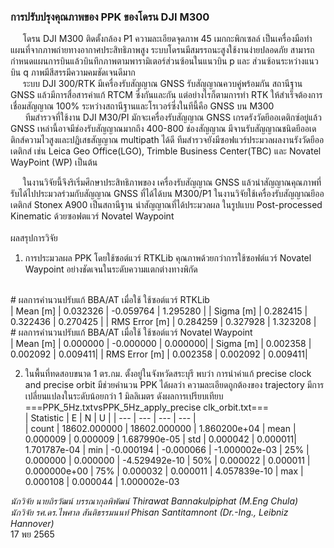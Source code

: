 ### การปรับปรุงคุณภาพของ PPK ของโดรน DJI M300<br/>
&nbsp;&nbsp;&nbsp;&nbsp;&nbsp;โดรน DJI M300 ติดตั้งกล้อง P1 ความละเอียดจุดภาพ 45 เมกกะพิกเซลล์ เป็นเครื่องมือทำแผนที่จากภาพถ่ายทางอากาศประสิทธิภาพสูง ระบบโดรนมีสมรรถนะสูงใช้งานง่ายปลอดภัย สามารถกำหนดแผนการบินแล้วบินทึกภาพตามพารามิเตอร์ส่วนซ้อนในแนวบิน p และ ส่วนซ้อนระหว่างแนวบิน q ภาพมีสีสรรมีความคมชัดเจนดีมาก<br/>
&nbsp;&nbsp;&nbsp;&nbsp;&nbsp;ระบบ DJI 300/RTK มีเครื่องรับสัญญาณ GNSS รับสัญญาณควบคู่พร้อมกัน สถานีฐาน GNSS แล้วมีการสื่อสารค่าแก้ RTCM ซึ่งกันและกัน แต่อย่างไรก็ตามการทำ RTK ให้สำเร็จต้องการเชื่อมสัญญาณ 100% ระหว่างสถานีฐานและโรเวอร์ซี่งในทีนี้คือ GNSS บน M300<br/>
&nbsp;&nbsp;&nbsp;&nbsp;&nbsp; ทีมสำรวจที่ใช้งาน DJI M30/PI มักจะเครื่องรับสัญญาณ GNSS เกรดรังวัดยีออเดติกซ์อยู่แล้ว GNSS เหล่านี้อาจมีช่องรับสัญญาณมากถึง 400-800 ช่องสัญญาณ มีจานรับสัญญาณชนิดยีออเดติกส์ความไวสูงและปฏิเสธสัญญาณ multipath ได้ดี ทีมสำรวจยังมีซอฟแวร์ประมวลผลงานรังวัดยีออเดติกส์ เช่น Leica Geo Office(LGO), Trimble Business Center(TBC) และ Novatel WayPoint (WP) เป็นต้น<br/>

&nbsp;&nbsp;&nbsp;&nbsp;&nbsp;ในงานวิจัยนี้จึงริเริ่มศึกษาประสิทธิภาพของ เครื่องรับสัญญาณ GNSS แล้วนำสัญญาณคุณภาพที่รับได้ไปประมวลร่วมกับสัญญาณ GNSS ที่ได้ได้บน M300/P1 ในงานวิจัยใช้เครื่องรับสัญญาณยีออเดติกส์ Stonex A900 เป็นสถานีฐาน นำสัญญาณที่ได้ประมวลผล ในรูปแบบ Post-processed Kinematic ด้วยซอฟตแวร์ Novatel Waypoint<br/>
<br/>
ผลสรุปการวิจัย<br/>
1. การประมวลผล PPK โดยใช้ซอต์แวร์ RTKLib คุณภาพด้วยกว่าการใช้ซอฟต์แวร์ Novatel Waypoint อย่างชัดเจนในระดับความแตกต่างทางพิกัด <br/>
<br/>
# ผลการคำนวนปรับแก้ BBA/AT เมื่อใช้ ใช้ซอต์แวร์ RTKLib<br/>
| Mean [m] | 0.032326 | -0.059764 | 1.295280 |
| Sigma [m] |  0.282415 |  0.322436 |  0.270425 |
| RMS Error [m] |  0.284259 |  0.327928  |  1.323208 |
<br/>
# ผลการคำนวนปรับแก้ BBA/AT เมื่อใช้ ใช้ซอต์แวร์ Novatel Waypoint<br/>
| Mean [m] |  0.000000  |  -0.000000 |  0.000000|
| Sigma [m]  |  0.002358 |  0.002092 |  0.009411|
| RMS Error [m] |  0.002358  |  0.002092 |  0.009411|
<br/>

2. ในพื้นที่ทดสอบขนาด 1 ตร.กม. ตั้งอยู่ในจังหวัดสระบุรี พบว่า การนำค่าแก้  precise clock and precise orbit มีช่วยคำนวน PPK ได้ผลว่า ความละเอียดถูกต้องของ trajectory มีการเปลี่ยนแปลงในระดับน้อยกว่า 1 มิลลิเมตร ดังผลการเปรียบเทียบ<br/>
===PPK_5Hz.txtvsPPK_5Hz_apply_precise clk_orbit.txt===<br/>
|  Statistic |  E  |  N    |   U |
|    ---     | --- | --- | --- |   
| count |  18602.000000   |  18602.000000 |  1.860200e+04
| mean  |      0.000009   |      0.000009 |   1.687990e-05
| std   |      0.000042   |     0.000011|   1.701787e-04
| min   |     -0.000194   |   -0.000066 |  -1.000002e-03
| 25%   |      0.000000   |    0.000000 | -4.529492e-10
| 50%   |      0.000022   |    0.000011 |  0.000000e+00
| 75%   |      0.000032   |    0.000011 |  4.057839e-10
| max   |     0.000108    |   0.000044 |  1.000002e-03

*นักวิจัย นายถิรวัฒน์ บรรณากุลพิพัฒน์ Thirawat Bannakulpiphat  (M.Eng Chula)*<br/>
*นักวิจัย รศ.ดร.ไพศาล สันติธรรมนนท์ Phisan Santitamnont  (Dr.-Ing., Leibniz Hannover)*<br/>
17 พย 2565<br/>
